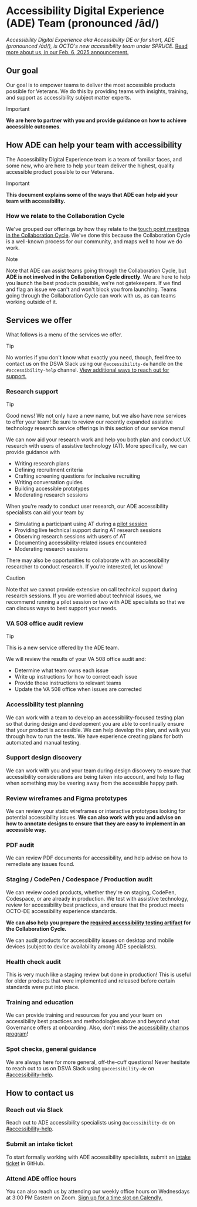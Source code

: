 # Accessibility Digital Experience (ADE) Team (pronounced /ād/)

_Accessibility Digital Experience aka Accessibility DE or for short, ADE (pronounced /ād/), is OCTO's new accessibility team under SPRUCE._ [Read more about us, in our Feb. 6, 2025 announcement.](https://dsva.slack.com/canvas/C8E985R32?focus_section_id=temp:C:SDL8f9032f0740c4defaa0616679)

## Our goal
Our goal is to empower teams to deliver the most accessible products possible for Veterans. We do this by providing teams with insights, training, and support as accessibility subject matter experts.

> [!IMPORTANT]
> **We are here to partner with you and provide guidance on how to achieve accessible outcomes**.

## How ADE can help your team with accessibility
The Accessibility Digital Experience team is a team of familiar faces, and some new, who are here to help your team deliver the highest, quality accessible product possible to our Veterans. 

> [!IMPORTANT]
> **This document explains some of the ways that ADE can help aid your team with accessibility.** 

### How we relate to the Collaboration Cycle
We've grouped our offerings by how they relate to the [touch point meetings in the Collaboration Cycle](https://depo-platform-documentation.scrollhelp.site/collaboration-cycle/). We've done this because the Collaboration Cycle is a well-known process for our community, and maps well to how we do work. 

> [!NOTE]
> Note that ADE can assist teams going through the Collaboration Cycle, but **ADE is not involved in the Collaboration Cycle directly**. We are here to help you launch the best products possible, we're not gatekeepers. If we find and flag an issue we can't and won't block you from launching. Teams going through the Collaboration Cycle can work with us, as can teams working outside of it.

## Services we offer
What follows is a menu of the services we offer. 
> [!TIP]
> No worries if you don't know what exactly you need, though, feel free to contact us on the DSVA Slack using our `@accessibility-de` handle on the `#accessibility-help` channel. [View additional ways to reach out for support.](#how-to-contact-us)

### Research support
> [!TIP]
> Good news! We not only have a new name, but we also have new services to offer your team! Be sure to review our recently expanded assistive technology research service offerings in this section of our service menu! 

We can now aid your research work and help you both plan and conduct UX research with users of assistive technology (AT). More specifically, we can provide guidance with
- Writing research plans 
- Defining recruitment criteria
- Crafting screening questions for inclusive recruiting
- Writing conversation guides
- Building accessible prototypes
- Moderating research sessions

When you’re ready to conduct user research, our ADE accessibility specialists can aid your team by
- Simulating a participant using AT during a [pilot session](https://github.com/department-of-veterans-affairs/va.gov-team/blob/master/teams/ADE/assistive-tech-pilot-guide.md)
- Providing live technical support during AT research sessions
- Observing research sessions with users of AT
- Documenting accessibility-related issues encountered
- Moderating research sessions

There may also be opportunities to collaborate with an accessibility researcher to conduct research. If you’re interested, let us know!

> [!CAUTION]
> Note that we cannot provide extensive on call technical support during research sessions. If you are worried about technical issues, we recommend running a pilot session or two with ADE specialists so that we can discuss ways to best support your needs.

### VA 508 office audit review
> [!TIP]
> This is a new service offered by the ADE team.

We will review the results of your VA 508 office audit and:
- Determine what team owns each issue
- Write up instructions for how to correct each issue
- Provide those instructions to relevant teams
- Update the VA 508 office when issues are corrected

### Accessibility test planning
We can work with a team to develop an accessibility-focused testing plan so that during design and development you are able to continually ensure that your product is accessible. We can help develop the plan, and walk you through how to run the tests. We have experience creating plans for both automated and manual testing.

### Support design discovery
We can work with you and your team during design discovery to ensure that accessibility considerations are being taken into account, and help to flag when something may be veering away from the accessible happy path.

### Review wireframes and Figma prototypes
We can review your static wireframes or interactive prototypes looking for potential accessibility issues. **We can also work with you and advise on how to annotate designs to ensure that they are easy to implement in an accessible way.**

### PDF audit
We can review PDF documents for accessibility, and help advise on how to remediate any issues found.

### Staging / CodePen / Codespace / Production audit
We can review coded products, whether they're on staging, CodePen, Codespace, or are already in production. We test with assistive technology, review for accessibility best practices, and ensure that the product meets OCTO-DE accessibility experience standards. 

**We can also help you prepare the [required accessibility testing artifact](https://depo-platform-documentation.scrollhelp.site/collaboration-cycle/prepare-for-an-accessibility-staging-review#artifact) for the Collaboration Cycle.**

We can audit products for accessibility issues on desktop and mobile devices (subject to device availability among ADE specialists).

### Health check audit
This is very much like a staging review but done in production! This is useful for older products that were implemented and released before certain standards were put into place.

### Training and education
We can provide training and resources for you and your team on accessibility best practices and methodologies above and beyond what Governance offers at onboarding. Also, don't miss the [accessibility champs program](https://github.com/department-of-veterans-affairs/va.gov-team/tree/master/teams/vsa/accessibility/a11y-champs)!

### Spot checks, general guidance
We are always here for more general, off-the-cuff questions! Never hesitate to reach out to us on DSVA Slack using `@accessibility-de` on [#accessibility-help](https://dsva.slack.com/archives/C8E985R32).

## How to contact us
### Reach out via Slack
Reach out to ADE accessibility specialists using `@accessibility-de` on [#accessibility-help](https://dsva.slack.com/archives/C8E985R32).

### Submit an intake ticket
To start formally working with ADE accessibility specialists, submit an [intake ticket](https://github.com/department-of-veterans-affairs/va.gov-team/issues/new?template=Accessibility-Digital-Experience-Intake-Ticket.md) in GitHub.

### Attend ADE office hours
You can also reach us by attending our weekly office hours on Wednesdays at 3:00 PM Eastern on Zoom. [Sign up for a time slot on Calendly.](https://calendly.com/platform-office-hours/accessibility-office-hours)
